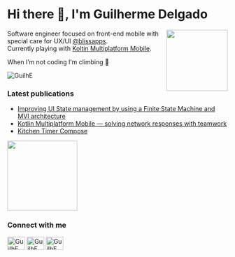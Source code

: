 # Hi there 👋, I'm Guilherme Delgado
<p align="left"> 
  <img align="right" src="https://media.giphy.com/media/f6Q1EjYSrpnxwQsX0b/giphy.gif" width="140"/>
  <p>Software engineer focused on front-end mobile with special care for UX/UI <a href="https://www.blissapplications.com/" target="_blank">@blissapps</a>.
  <br>Currently playing with <a href="https://kotlinlang.org/docs/multiplatform.html#top" target="_blank">Koltin Multiplatform Mobile</a>.
  <p>When I’m not coding I’m climbing 🧗</p>
</p>

<p>
  <img align="center" src="https://github-readme-stats.vercel.app/api?username=guilhe&theme=dracula&show_icons=true&count_private=true&locale=en" alt="GuilhE" />
</p>

### Latest publications
- [Improving UI State management by using a Finite State Machine and MVI architecture](https://proandroiddev.com/managing-the-ui-state-by-using-a-finite-state-machine-and-mvi-architecture-36d84056c616)
- [Kotlin Multiplatform Mobile — solving network responses with teamwork](https://proandroiddev.com/kotlin-multiplatform-mobile-solving-network-responses-with-teamwork-c342762d9401) 
- [Kitchen Timer Compose](https://github.com/GuilhE/KitchenTimer)  
<img src="https://github.com/GuilhE/KitchenTimer/blob/main/media/tomato.gif" width="160">

### Connect with me
<p align="left">
<a href="https://twitter.com/grdelgado7" target="blank"><img align="center" src="https://cdn.jsdelivr.net/npm/simple-icons@3.0.1/icons/twitter.svg" alt="GuilhE" height="30" width="40" /></a>
<a href="https://stackoverflow.com/users/1423773" target="blank"><img align="center" src="https://cdn.jsdelivr.net/npm/simple-icons@3.0.1/icons/stackoverflow.svg" alt="GuilhE" height="30" width="40" /></a>
<a href="https://medium.com/@guidelgado" target="blank"><img align="center" src="https://cdn.jsdelivr.net/npm/simple-icons@3.0.1/icons/medium.svg" alt="GuilhE" height="30" width="40" /></a>
</p>
